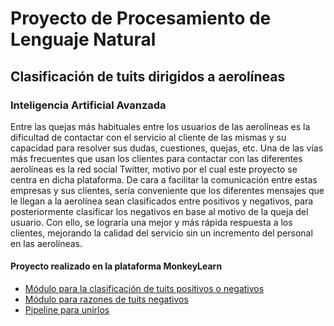 # Proyecto de Procesamiento de Lenguaje Natural
## Clasificación de tuits dirigidos a aerolíneas
### Inteligencia Artificial Avanzada

Entre las quejas más habituales entre los usuarios de las aerolíneas es la dificultad de contactar con el servicio al cliente de las mismas y su capacidad para resolver sus dudas, cuestiones, quejas, etc. 
Una de las vías más frecuentes que usan los clientes para contactar con las diferentes aerolíneas es la red social Twitter, motivo por el cual este proyecto se centra en dicha plataforma.
De cara a facilitar la comunicación entre estas empresas y sus clientes, sería conveniente que los diferentes mensajes que le llegan a la aerolínea sean clasificados entre positivos y negativos, para posteriormente clasificar los negativos en base al motivo de la queja del usuario. Con ello, se lograría una mejor y más rápida respuesta a los clientes, mejorando la calidad del servicio sin un incremento del personal en las aerolíneas.

#### Proyecto realizado en la plataforma MonkeyLearn

* [Módulo para la clasificación de tuits positivos o negativos](https://app.monkeylearn.com/main/classifiers/cl_orLRxzTd/)
* [Módulo para razones de tuits negativos](https://app.monkeylearn.com/main/classifiers/cl_PfmEcznd) 
* [Pipeline para unirlos](https://app.monkeylearn.com/main/pipelines/pi_WcZxuqoE/)
